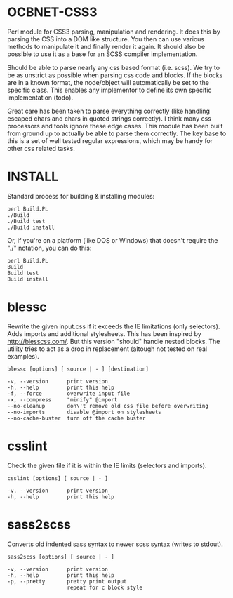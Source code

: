 OCBNET-CSS3
===========

Perl module for CSS3 parsing, manipulation and rendering. It does this by parsing the CSS into
a DOM like structure. You then can use various methods to manipulate it and finally render it again.
It should also be possible to use it as a base for an SCSS compiler implementation.

Should be able to parse nearly any css based format (i.e. scss). We try to be as unstrict as possible
when parsing css code and blocks. If the blocks are in a known format, the node/object will automatically
be set to the specific class. This enables any implementor to define its own specific implementation (todo).

Great care has been taken to parse everything correctly (like handling escaped chars and chars in quoted
strings correctly). I think many css processors and tools ignore these edge cases. This module has been
built from ground up to actually be able to parse them correctly. The key base to this is a set of well
tested regular expressions, which may be handy for other css related tasks.

INSTALL
=======

Standard process for building & installing modules:

```
perl Build.PL
./Build
./Build test
./Build install
```

Or, if you're on a platform (like DOS or Windows) that doesn't require the "./" notation, you can do this:

```
perl Build.PL
Build
Build test
Build install
```

blessc
======

Rewrite the given input.css if it exceeds the IE limitations (only selectors). Adds imports and additional
stylesheets. This has been inspired by http://blesscss.com/. But this version "should" handle nested blocks.
The utility tries to act as a drop in replacement (altough not tested on real examples).

```
blessc [options] [ source | - ] [destination]
```

```
-v, --version      print version
-h, --help         print this help
-f, --force        overwrite input file
-x, --compress     "minify" @import
--no-cleanup       don\'t remove old css file before overwriting
--no-imports       disable @import on stylesheets
--no-cache-buster  turn off the cache buster
```

csslint
=======

Check the given file if it is within the IE limits (selectors and imports).

```
csslint [options] [ source | - ]
```

```
-v, --version      print version
-h, --help         print this help
```

sass2scss
=========

Converts old indented sass syntax to newer scss syntax (writes to stdout).

```
sass2scss [options] [ source | - ]
```

```
-v, --version      print version
-h, --help         print this help
-p, --pretty       pretty print output
                   repeat for c block style
```

